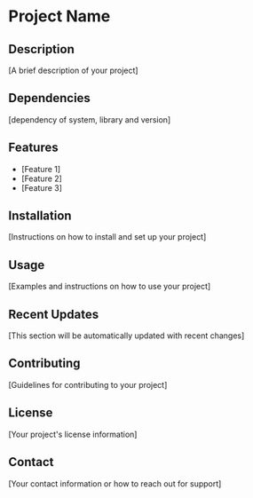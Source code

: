 # Project Name

## Description
[A brief description of your project]

## Dependencies
[dependency of system, library and version]

## Features
- [Feature 1]
- [Feature 2]
- [Feature 3]

## Installation
[Instructions on how to install and set up your project]

## Usage
[Examples and instructions on how to use your project]

## Recent Updates
[This section will be automatically updated with recent changes]

## Contributing
[Guidelines for contributing to your project]

## License
[Your project's license information]

## Contact
[Your contact information or how to reach out for support]